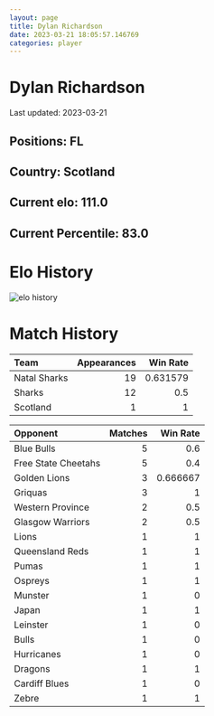 ```yaml
---  
layout: page  
title: Dylan Richardson  
date: 2023-03-21 18:05:57.146769  
categories: player  
---
```

# Dylan Richardson


Last updated: 2023-03-21
## Positions: FL

## Country: Scotland

## Current elo: 111.0

## Current Percentile: 83.0

# Elo History


![elo history](history_DylanRichardson.png)
# Match History


| Team         |   Appearances |   Win Rate |
|:-------------|--------------:|-----------:|
| Natal Sharks |            19 |   0.631579 |
| Sharks       |            12 |   0.5      |
| Scotland     |             1 |   1        |

| Opponent            |   Matches |   Win Rate |
|:--------------------|----------:|-----------:|
| Blue Bulls          |         5 |   0.6      |
| Free State Cheetahs |         5 |   0.4      |
| Golden Lions        |         3 |   0.666667 |
| Griquas             |         3 |   1        |
| Western Province    |         2 |   0.5      |
| Glasgow Warriors    |         2 |   0.5      |
| Lions               |         1 |   1        |
| Queensland Reds     |         1 |   1        |
| Pumas               |         1 |   1        |
| Ospreys             |         1 |   1        |
| Munster             |         1 |   0        |
| Japan               |         1 |   1        |
| Leinster            |         1 |   0        |
| Bulls               |         1 |   0        |
| Hurricanes          |         1 |   0        |
| Dragons             |         1 |   1        |
| Cardiff Blues       |         1 |   0        |
| Zebre               |         1 |   1        |